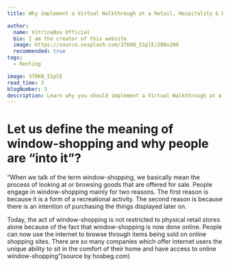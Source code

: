 ```yaml
---
title: Why implement a Virtual Walkthrough at a Retail, Hospitality & Real-estate business.

author:
  name: VitrinaBox Official
  bio: I am the creator of this website
  image: https://source.unsplash.com/376KN_ISplE/200x200 
  recommended: true
tags: 
  - Renting

image: 376KN_ISplE
read_time: 3
blogNumber: 3
description: Learn why you should implement a Virtual Walkthrough at a Retail, Hospitality & Real-estate business.
---
```


# Let us define the meaning of window-shopping and why people are “into it”?

“When we talk of the term window-shopping, we basically mean the process of looking at or browsing goods that are offered for sale. People engage in window-shopping mainly for two reasons. The first reason is because it is a form of a recreational activity. The second reason is because there is an intention of purchasing the things displayed later on.

Today, the act of window-shopping is not restricted to physical retail stores alone because of the fact that window-shopping is now done online. People can now use the internet to browse through items being sold on online shopping sites. There are so many companies which offer internet users the unique ability to sit in the comfort of their home and have access to online window-shopping”(source by hosbeg.com)

